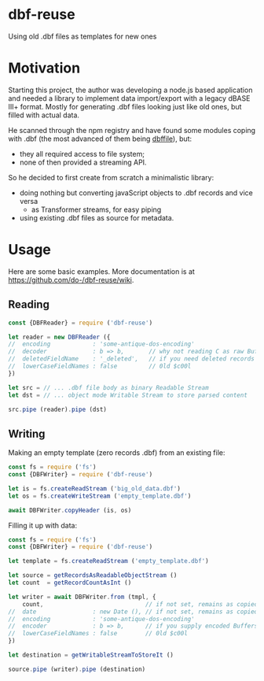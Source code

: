 # dbf-reuse
Using old .dbf files as templates for new ones

# Motivation
Starting this project, the author was developing a node.js based application and needed a library to implement data import/export with a legacy dBASE III+ format. Mostly for generating .dbf files looking just like old ones, but filled with actual data.

He scanned through the npm registry and have found some modules coping with .dbf (the most advanced of them being [dbffile](https://github.com/yortus/DBFFile)), but:
* they all required access to file system;
* none of then provided a streaming API.

So he decided to first create from scratch a minimalistic library:
* doing nothing but converting javaScript objects to .dbf records and vice versa
  * as Transformer streams, for easy piping
* using existing .dbf files as source for metadata.

# Usage

Here are some basic examples. More documentation is at https://github.com/do-/dbf-reuse/wiki.

## Reading

```js
const {DBFReader} = require ('dbf-reuse')

let reader = new DBFReader ({
//  encoding            : 'some-antique-dos-encoding'
//  decoder             : b => b,       // why not reading C as raw Buffers?
//  deletedFieldName    : '_deleted',   // if you need deleted records
//  lowerCaseFieldNames : false         // 0ld $c00l
})

let src = // ... .dbf file body as binary Readable Stream
let dst = // ... object mode Writable Stream to store parsed content

src.pipe (reader).pipe (dst)

```

## Writing

Making an empty template (zero records .dbf) from an existing file:
```js
const fs = require ('fs')
const {DBFWriter} = require ('dbf-reuse')

let is = fs.createReadStream ('big_old_data.dbf')
let os = fs.createWriteStream ('empty_template.dbf')

await DBFWriter.copyHeader (is, os)
```
Filling it up with data:
```js
const fs = require ('fs')
const {DBFWriter} = require ('dbf-reuse')

let template = fs.createReadStream ('empty_template.dbf')

let source = getRecordsAsReadableObjectStream ()
let count  = getRecordCountAsInt ()

let writer = await DBFWriter.from (tmpl, {
    count,                             // if not set, remains as copied from the template
//  date                : new Date (), // if not set, remains as copied from the template
//  encoding            : 'some-antique-dos-encoding'
//  encoder             : b => b,      // if you supply encoded Buffers, not Strings
//  lowerCaseFieldNames : false        // 0ld $c00l
})

let destination = getWritableStreamToStoreIt () 

source.pipe (writer).pipe (destination)
```
